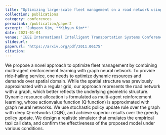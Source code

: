 ```yaml
---
title: "Optimizing large‑scale fleet management on a road network using multi‑agent deep reinforcement learning with graph neural network"
collection: publications
category: conferences
permalink: /publication/paper2
excerpt: 'Juhyeon Kim, **Kihyun Kim**'
date: 2021-01-01
venue: 'IEEE International Intelligent Transportation Systems Conference (ITSC)'
slidesurl:
paperurl: 'https://arxiv.org/pdf/2011.06175'
citation: 
---
```


We propose a novel approach to optimize fleet management by combining multi-agent reinforcement learning with graph neural network. To provide ride-hailing service, one needs to optimize dynamic resources and demands over spatial domain. While the spatial structure was previously approximated with a regular grid, our approach represents the road network with a graph, which better reflects the underlying geometric structure. Dynamic resource allocation is formulated as multi-agent reinforcement learning, whose actionvalue function (Q function) is approximated with graph neural networks. We use stochastic policy update rule over the graph with deep Q-networks (DQN), and achieve superior results over the greedy policy update. We design a realistic simulator that emulates the empirical taxi call data, and confirm the effectiveness of the proposed model under various conditions.